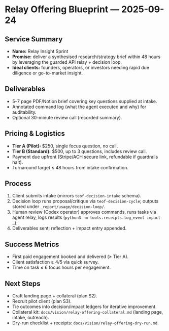 # Relay Offering Blueprint — 2025-09-24

## Service Summary
- **Name:** Relay Insight Sprint
- **Promise:** deliver a synthesised research/strategy brief within 48 hours by
  leveraging the guarded API relay + decision loop.
- **Ideal clients:** founders, operators, or investors needing rapid due
  diligence or go-to-market insight.

## Deliverables
- 5–7 page PDF/Notion brief covering key questions supplied at intake.
- Annotated command log (what the agent executed and why) for auditability.
- Optional 30-minute review call (recorded summary).

## Pricing & Logistics
- **Tier A (Pilot):** $250, single focus question, no call.
- **Tier B (Standard):** $500, up to 3 questions, includes review call.
- Payment due upfront (Stripe/ACH secure link, refundable if guardrails halt).
- Turnaround target ≤ 48 hours from intake confirmation.

## Process
1. Client submits intake (mirrors `teof-decision-intake` schema).
2. Decision loop runs proposal/critique via `teof-decision-cycle`; outputs
   stored under `_report/usage/decision-loop/`.
3. Human review (Codex operator) approves commands, runs tasks via agent relay,
   logs results (`python3 -m tools.receipts.log_event impact …`).
4. Deliverables sent; reflection + impact entry appended.

## Success Metrics
- First paid engagement booked and delivered (≥ Tier A).
- Client satisfaction ≥ 4/5 via quick survey.
- Time on task ≤ 6 focus hours per engagement.

## Next Steps
- Craft landing page + collateral (plan S2).
- Recruit pilot client (plan S3).
- Tie outcomes into decision/impact ledgers for iterative improvement.
- Collateral kit: `docs/vision/relay-offering-collateral.md` (landing page,
  intake, outreach).
- Dry-run checklist + receipts: `docs/vision/relay-offering-dry-run.md`.
